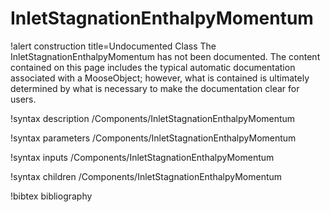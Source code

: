 <!-- MOOSE Documentation Stub: Remove this when content is added. -->

# InletStagnationEnthalpyMomentum

!alert construction title=Undocumented Class
The InletStagnationEnthalpyMomentum has not been documented. The content contained on this page includes the
typical automatic documentation associated with a MooseObject; however, what is contained is
ultimately determined by what is necessary to make the documentation clear for users.

!syntax description /Components/InletStagnationEnthalpyMomentum

!syntax parameters /Components/InletStagnationEnthalpyMomentum

!syntax inputs /Components/InletStagnationEnthalpyMomentum

!syntax children /Components/InletStagnationEnthalpyMomentum

!bibtex bibliography

